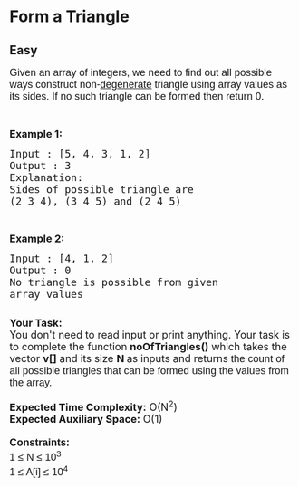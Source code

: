 # Form a Triangle
## Easy
<div class="problem-statement">
                <p></p><p><span style="font-size:18px"><span style="font-family:arial,helvetica,sans-serif">Given an array of integers, we need to find out all&nbsp;possible ways&nbsp;construct&nbsp;non-<a href="https://en.wikipedia.org/wiki/Degeneracy_(mathematics)#Triangle" target="_blank">degenerate</a>&nbsp;triangle using array values as its sides. If no such triangle can be formed then return 0.</span></span></p>

<p>&nbsp;</p>

<p><span style="font-size:18px"><strong>Example 1:</strong></span></p>

<pre><span style="font-size:18px">Input : [5, 4, 3, 1, 2]
Output : 3
Explanation:
Sides of possible triangle are
(2 3 4), (3 4 5) and (2 4 5)</span></pre>

<p>&nbsp;</p>

<p><span style="font-size:18px"><strong>Example 2:</strong></span></p>

<pre><span style="font-size:18px">Input : [4, 1, 2]
Output : 0 
No triangle is possible from given
array values</span>

</pre>

<p><span style="font-size:18px"><strong>Your Task:&nbsp;&nbsp;</strong><br>
You don't need to read input or print anything. Your task is to complete the function&nbsp;<strong>noOfTriangles()</strong>&nbsp;which takes the vector <strong>v[]</strong> and its size <strong>N </strong>as inputs and returns <span style="font-family:arial,helvetica,sans-serif">the count of all possible triangles that can be formed using the values from the array.</span></span><br>
<br>
<span style="font-size:18px"><strong>Expected Time Complexity:</strong> O(N<sup>2</sup>)<br>
<strong>Expected Auxiliary Space:</strong> O(1)<br>
<br>
<span style="font-family:arial,helvetica,sans-serif"><strong>Constraints:</strong></span></span><br>
<span style="font-size:18px"><span style="font-family:arial,helvetica,sans-serif">1 ≤ N&nbsp;≤ 10<sup>3</sup></span><br>
<span style="font-family:arial,helvetica,sans-serif">1&nbsp;≤ A[i]&nbsp;≤ 10<sup>4</sup></span></span></p>
 <p></p>
            </div>